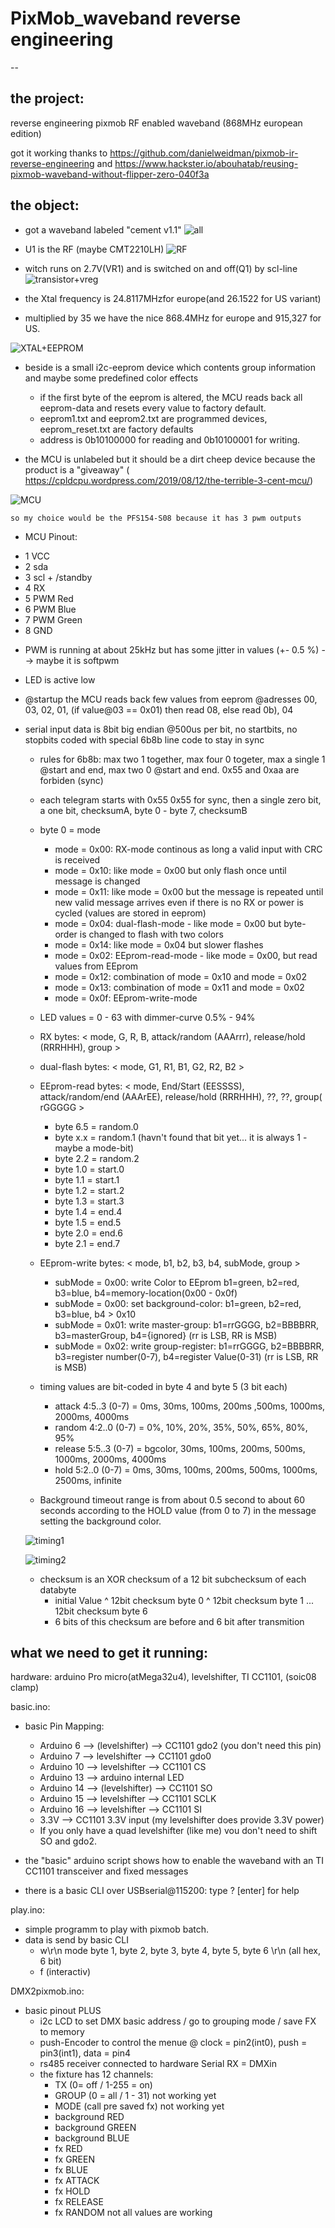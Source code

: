 # PixMob_waveband reverse engineering
--

the project:
-
  reverse engineering pixmob RF enabled waveband (868MHz european edition)
  
  got it working thanks to https://github.com/danielweidman/pixmob-ir-reverse-engineering
  and  https://www.hackster.io/abouhatab/reusing-pixmob-waveband-without-flipper-zero-040f3a

the object:
-
  + got a waveband labeled "cement v1.1"
  ![all](https://github.com/sueppchen/PixMob_waveband/assets/58486836/6f24268f-cfc5-4daa-93ae-c9d2c14f122d)
  
  + U1 is the RF (maybe CMT2210LH)
  ![RF](https://github.com/sueppchen/PixMob_waveband/assets/58486836/27d4b4d4-64a9-4391-908f-28166be6646a)
  
  + witch runs on 2.7V(VR1) and is switched on and off(Q1) by scl-line
  ![transistor+vreg](https://github.com/sueppchen/PixMob_waveband/assets/58486836/2c1df685-c942-491d-9bc7-c8434d9b0ffb)
  
  + the Xtal frequency is 24.8117MHzfor europe(and 26.1522 for US variant)
  + multiplied by 35 we have the nice 868.4MHz for europe and 915,327 for US.
  
  ![XTAL+EEPROM](https://github.com/sueppchen/PixMob_waveband/assets/58486836/8d73dcba-42db-4f61-b4b3-9b6028d15b26)
  
  + beside is a small i2c-eeprom device which contents group information and maybe some predefined color effects
    - if the first byte of the eeprom is altered, the MCU reads back all eeprom-data and resets every value to factory default.
    - eeprom1.txt and eeprom2.txt are programmed devices, eeprom_reset.txt are factory defaults
    - address is 0b10100000 for reading and 0b10100001 for writing.
  
  
  + the MCU is unlabeled but it should be a dirt cheep device because the product is a "giveaway"
    ( https://cpldcpu.wordpress.com/2019/08/12/the-terrible-3-cent-mcu/)
  
  ![MCU](https://github.com/sueppchen/PixMob_waveband/assets/58486836/497c3a8c-62c1-48c1-b1f2-a0d007095368)
  
  
    so my choice would be the PFS154-S08 because it has 3 pwm outputs
  
  + MCU Pinout:
   - 1 VCC   
   - 2 sda   
   - 3 scl + /standby    
   - 4 RX
   - 5 PWM Red   
   - 6 PWM Blue   
   - 7 PWM Green   
   - 8 GND 
    
  + PWM is running at about 25kHz but has some jitter in values (+- 0.5 %)  --> maybe it is softpwm
  + LED is active low
  
  + @startup the MCU reads back few values from eeprom @adresses 00, 03, 02, 01, (if value@03 == 0x01) then read 08, else read 0b), 04

  + serial input data is 8bit big endian @500us per bit, no startbits, no stopbits coded with special 6b8b line code to stay in sync
    - rules for 6b8b: max two 1 together, max four 0 togeter, max a single 1 @start and end, max two 0 @start and end. 0x55 and 0xaa are forbiden (sync)
    - each telegram starts with 0x55 0x55 for sync, then a single zero bit, a one bit, checksumA, byte 0 - byte 7, checksumB
    - byte 0 = mode
      * mode = 0x00: RX-mode continous as long a valid input with CRC is received  
      * mode = 0x10: like mode = 0x00 but only flash once until message is changed
      * mode = 0x11: like mode = 0x00 but the message is repeated until new valid message arrives even if there is no RX or power is cycled (values are stored in eeprom)
      * mode = 0x04: dual-flash-mode - like mode = 0x00 but byte-order is changed to flash with two colors
      * mode = 0x14: like mode = 0x04 but slower flashes
      * mode = 0x02: EEprom-read-mode - like mode = 0x00, but read values from EEprom
      * mode = 0x12: combination of mode = 0x10 and mode = 0x02
      * mode = 0x13: combination of mode = 0x11 and mode = 0x02
      * mode = 0x0f: EEprom-write-mode
    
    - LED values = 0 - 63 with dimmer-curve 0.5% - 94%
    - RX bytes:  < mode, G, R, B, attack/random (AAArrr), release/hold (RRRHHH), group >
    - dual-flash bytes: < mode, G1, R1, B1, G2, R2, B2 >
    - EEprom-read bytes: < mode, End/Start (EESSSS), attack/random/end (AAArEE), release/hold (RRRHHH), ??, ??, group( rGGGGG >
      * byte 6.5 = random.0
      * byte x.x = random.1 (havn't found that bit yet... it is always 1 - maybe a mode-bit)
      * byte 2.2 = random.2
      * byte 1.0 = start.0
      * byte 1.1 = start.1
      * byte 1.2 = start.2
      * byte 1.3 = start.3
      * byte 1.4 = end.4
      * byte 1.5 = end.5
      * byte 2.0 = end.6
      * byte 2.1 = end.7
    - EEprom-write bytes: < mode, b1, b2, b3, b4, subMode, group >
      * subMode = 0x00: write Color to EEprom b1=green, b2=red, b3=blue, b4=memory-location(0x00 - 0x0f)
      * subMode = 0x00: set background-color: b1=green, b2=red, b3=blue, b4 > 0x10
      * subMode = 0x01: write master-group: b1=rrGGGG, b2=BBBBRR, b3=masterGroup, b4={ignored} (rr is LSB, RR is MSB)
      * subMode = 0x02: write group-register: b1=rrGGGG, b2=BBBBRR, b3=register number(0-7), b4=register Value(0-31) (rr is LSB, RR is MSB)
    - timing values are bit-coded in byte 4 and byte 5 (3 bit each)
      * attack  4:5..3 (0-7) = 0ms, 30ms, 100ms, 200ms ,500ms, 1000ms, 2000ms, 4000ms
      * random  4:2..0 (0-7) = 0%, 10%, 20%, 35%, 50%, 65%, 80%, 95%
      * release 5:5..3 (0-7) = bgcolor, 30ms, 100ms, 200ms, 500ms, 1000ms, 2000ms, 4000ms
      * hold    5:2..0 (0-7) = 0ms, 30ms, 100ms, 200ms, 500ms, 1000ms, 2500ms, infinite
    - Background timeout range is from about 0.5 second to about 60 seconds according to the HOLD value (from 0 to 7) in the message setting the background color.  

    ![timing1](https://github.com/sueppchen/PixMob_waveband/assets/58486836/7edfed66-dd12-40f3-a30b-8f9e245992b8)

    ![timing2](https://github.com/sueppchen/PixMob_waveband/assets/58486836/72125370-ecef-4c2f-8bf7-4f00ef518a4f)

    - checksum is an XOR checksum of a 12 bit subchecksum of each databyte
      * initial Value ^ 12bit checksum byte 0 ^ 12bit checksum byte 1 ... 12bit checksum byte 6
      * 6 bits of this checksum are before and 6 bit after transmition 



what we need to get it running:
-
  hardware: arduino Pro micro(atMega32u4), levelshifter, TI CC1101, (soic08 clamp)
  
  basic.ino:
   + basic Pin Mapping:
     - Arduino  6 --> (levelshifter) --> CC1101 gdo2 (you don't need this pin) 
     - Arduino  7 --> levelshifter --> CC1101 gdo0
     - Arduino 10 --> levelshifter --> CC1101 CS
     - Arduino 13 --> arduino internal LED
     - Arduino 14 --> (levelshifter) --> CC1101 SO
     - Arduino 15 --> levelshifter --> CC1101 SCLK
     - Arduino 16 --> levelshifter --> CC1101 SI
     - 3.3V --> CC1101 3.3V input (my levelshifter does provide 3.3V power)
     - If you only have a quad levelshifter (like me) vou don't need to shift SO and gdo2.
  
   + the "basic" arduino script shows how to enable the waveband with an TI CC1101 transceiver and fixed messages
   + there is a basic CLI over USBserial@115200: type ? [enter] for help
  
  play.ino:
   + simple programm to play with pixmob batch.
   + data is send by basic CLI
     - w\r\n    mode byte 1, byte 2, byte 3, byte 4, byte 5, byte 6 \r\n (all hex, 6 bit)
     - f (interactiv)
    
  DMX2pixmob.ino:
   + basic pinout PLUS
     - i2c LCD to set DMX basic address / go to grouping mode / save FX to memory
     - push-Encoder to control the menue @ clock = pin2(int0), push = pin3(int1), data = pin4 
     - rs485 receiver connected to hardware Serial RX  = DMXin
     - the fixture has 12 channels:
       * TX (0= off / 1-255 = on) 
       * GROUP (0 = all / 1 - 31)                not working yet
       * MODE (call pre saved fx)                not working yet
       * background RED 
       * background GREEN
       * background BLUE
       * fx RED
       * fx GREEN
       * fx BLUE
       * fx ATTACK 
       * fx HOLD
       * fx RELEASE
       * fx RANDOM                               not all values are working
 
